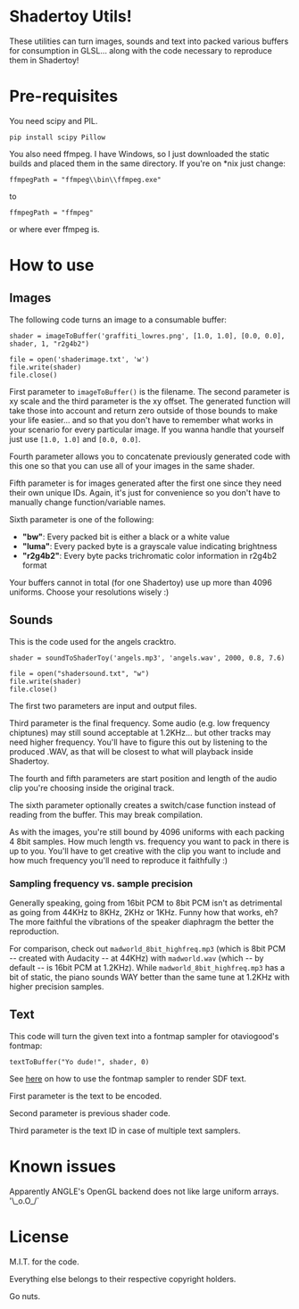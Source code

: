 # Shadertoy Utils!

These utilities can turn images, sounds and text into packed various buffers for consumption in GLSL... along with the code necessary to reproduce them in Shadertoy!

# Pre-requisites

You need scipy and PIL.

    pip install scipy Pillow

You also need ffmpeg. I have Windows, so I just downloaded the static builds and placed them in the same directory. If you're on *nix just change:

    ffmpegPath = "ffmpeg\\bin\\ffmpeg.exe"

to

    ffmpegPath = "ffmpeg"

or where ever ffmpeg is.

# How to use

## Images

The following code turns an image to a consumable buffer:

    shader = imageToBuffer('graffiti_lowres.png', [1.0, 1.0], [0.0, 0.0], shader, 1, "r2g4b2")

    file = open('shaderimage.txt', 'w')
    file.write(shader)
    file.close()

First parameter to `imageToBuffer()` is the filename. The second parameter is xy scale and the third parameter is the xy offset. The generated function will take those into account and return zero outside of those bounds to make your life easier... and so that you don't have to remember what works in your scenario for every particular image. If you wanna handle that yourself just use `[1.0, 1.0]` and `[0.0, 0.0]`.

Fourth parameter allows you to concatenate previously generated code with this one so that you can use all of your images in the same shader.

Fifth parameter is for images generated after the first one since they need their own unique IDs. Again, it's just for convenience so you don't have to manually change function/variable names.

Sixth parameter is one of the following:

* **"bw"**: Every packed bit is either a black or a white value
* **"luma"**: Every packed byte is a grayscale value indicating brightness
* **"r2g4b2"**: Every byte packs trichromatic color information in r2g4b2 format

Your buffers cannot in total (for one Shadertoy) use up more than 4096 uniforms. Choose your resolutions wisely :)

## Sounds

This is the code used for the angels cracktro.

    shader = soundToShaderToy('angels.mp3', 'angels.wav', 2000, 0.8, 7.6)

    file = open("shadersound.txt", "w")
    file.write(shader)
    file.close()

The first two parameters are input and output files.

Third parameter is the final frequency. Some audio (e.g. low frequency chiptunes) may still sound acceptable at 1.2KHz... but other tracks may need higher frequency. You'll have to figure this out by listening to the produced .WAV, as that will be closest to what will playback inside Shadertoy.

The fourth and fifth parameters are start position and length of the audio clip you're choosing inside the original track.

The sixth parameter optionally creates a switch/case function instead of reading from the buffer. This may break compilation.

As with the images, you're still bound by 4096 uniforms with each packing 4 8bit samples. How much length vs. frequency you want to pack in there is up to you. You'll have to get creative with the clip you want to include and how much frequency you'll need to reproduce it faithfully :)

### Sampling frequency vs. sample precision

Generally speaking, going from 16bit PCM to 8bit PCM isn't as detrimental as going from 44KHz to 8KHz, 2KHz or 1KHz. Funny how that works, eh? The more faithful the vibrations of the speaker diaphragm the better the reproduction.

For comparison, check out `madworld_8bit_highfreq.mp3` (which is 8bit PCM -- created with Audacity -- at 44KHz) with `madworld.wav` (which -- by default -- is 16bit PCM at 1.2KHz). While `madworld_8bit_highfreq.mp3` has a bit of static, the piano sounds WAY better than the same tune at 1.2KHz with higher precision samples.

## Text

This code will turn the given text into a fontmap sampler for otaviogood's fontmap:

	textToBuffer("Yo dude!", shader, 0)

See [here](https://www.shadertoy.com/view/llcXRl) on how to use the fontmap sampler to render SDF text.

First parameter is the text to be encoded.

Second parameter is previous shader code.

Third parameter is the text ID in case of multiple text samplers.

# Known issues

Apparently ANGLE's OpenGL backend does not like large uniform arrays. '\\\_o.O\_/`

# License

M.I.T. for the code.

Everything else belongs to their respective copyright holders.

Go nuts.